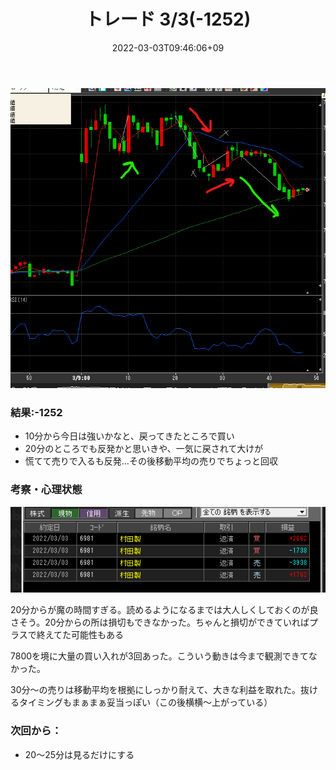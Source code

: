 ﻿---
title: トレード 3/3(-1252)
date: "2022-03-03T09:46:06+09"
image: "220303_/image.png"
thumbnail: chart.png
tags: ["trade"]
---

![](chart.png)

### 結果:-1252

- 10分から今日は強いかなと、戻ってきたところで買い
- 20分のところでも反発かと思いきや、一気に戻されて大けが
- 慌てて売りで入るも反発…その後移動平均の売りでちょっと回収

### 考察・心理状態

![](2022-03-03-09-49-41.png)

20分からが魔の時間すぎる。読めるようになるまでは大人しくしておくのが良さそう。20分からの所は損切もできなかった。ちゃんと損切ができていればプラスで終えてた可能性もある

7800を境に大量の買い入れが3回あった。こういう動きは今まで観測できてなかった。

30分～の売りは移動平均を根拠にしっかり耐えて、大きな利益を取れた。抜けるタイミングもまぁまぁ妥当っぽい（この後横横～上がっている）

### 次回から：

- 20～25分は見るだけにする